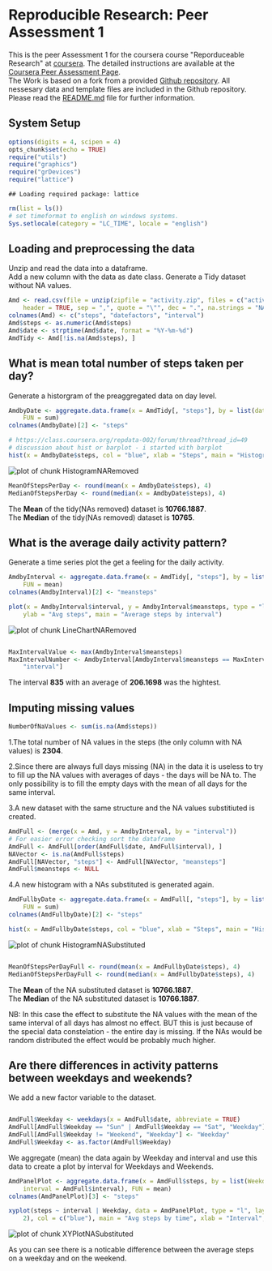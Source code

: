# Reproducible Research: Peer Assessment 1

This is the peer Assessment 1 for the coursera course "Reporduceable Research"
at [coursera](https://class.coursera.org/repdata-002). The detailed instructions are available
at the [Coursera Peer Assessment Page](https://class.coursera.org/repdata-002/human_grading/view/courses/972084/assessments/3/submissions).  
The Work is based on a fork from a provided [Github repository](http://github.com/rdpeng/RepData_PeerAssessment1). All nessesary data and template files are included in the Github repository.   
Please read the [README.md](README.md) file for further information.

## System Setup

```r
options(digits = 4, scipen = 4)
opts_chunk$set(echo = TRUE)
require("utils")
require("graphics")
require("grDevices")
require("lattice")
```

```
## Loading required package: lattice
```

```r
rm(list = ls())
# set timeformat to english on windows systems.
Sys.setlocale(category = "LC_TIME", locale = "english")
```


## Loading and preprocessing the data

Unzip and read the data into a dataframe.  
Add a new column with the data as date class.
Generate a Tidy dataset without NA values.


```r
Amd <- read.csv(file = unzip(zipfile = "activity.zip", files = c("activity.csv")), 
    header = TRUE, sep = ",", quote = "\"", dec = ".", na.strings = "NA", stringsAsFactors = TRUE)
colnames(Amd) <- c("steps", "datefactors", "interval")
Amd$steps <- as.numeric(Amd$steps)
Amd$date <- strptime(Amd$date, format = "%Y-%m-%d")
AmdTidy <- Amd[!is.na(Amd$steps), ]
```


## What is mean total number of steps taken per day?

Generate a historgram of the preaggregated data on day level.


```r
AmdbyDate <- aggregate.data.frame(x = AmdTidy[, "steps"], by = list(datefactors = AmdTidy$datefactors), 
    FUN = sum)
colnames(AmdbyDate)[2] <- "steps"

# https://class.coursera.org/repdata-002/forum/thread?thread_id=49
# discussion about hist or barplot - i started with barplot
hist(x = AmdbyDate$steps, col = "blue", xlab = "Steps", main = "Histogram of steps")
```

![plot of chunk HistogramNARemoved](figure/HistogramNARemoved.png) 



```r
MeanOfStepsPerDay <- round(mean(x = AmdbyDate$steps), 4)
MedianOfStepsPerDay <- round(median(x = AmdbyDate$steps), 4)
```


The **Mean** of the tidy(NAs removed) dataset is **10766.1887**.  
The **Median** of the tidy(NAs removed) dataset is **10765**.

## What is the average daily activity pattern?

Generate a time series plot the get a feeling for the daily activity.


```r
AmdbyInterval <- aggregate.data.frame(x = AmdTidy[, "steps"], by = list(interval = AmdTidy$interval), 
    FUN = mean)
colnames(AmdbyInterval)[2] <- "meansteps"

plot(x = AmdbyInterval$interval, y = AmdbyInterval$meansteps, type = "l", xlab = "interval", 
    ylab = "Avg steps", main = "Average steps by interval")
```

![plot of chunk LineChartNARemoved](figure/LineChartNARemoved.png) 

```r

MaxIntervalValue <- max(AmdbyInterval$meansteps)
MaxIntervalNumber <- AmdbyInterval[AmdbyInterval$meansteps == MaxIntervalValue, 
    "interval"]
```


The interval **835** with an average of **206.1698** was the hightest.

## Imputing missing values


```r
NumberOfNaValues <- sum(is.na(Amd$steps))
```


1.The total number of NA values in the steps (the only column with NA values) is **2304**.

2.Since there are always full days missing (NA) in the data it is useless to try to fill up
the NA values with averages of days - the days will be NA to. The only possibility is to fill the empty days with the mean of all days for the same interval.

3.A new dataset with the same structure and the NA values substitiuted is created.

```r
AmdFull <- (merge(x = Amd, y = AmdbyInterval, by = "interval"))
# For easier error checking sort the dataframe
AmdFull <- AmdFull[order(AmdFull$date, AmdFull$interval), ]
NAVector <- is.na(AmdFull$steps)
AmdFull[NAVector, "steps"] <- AmdFull[NAVector, "meansteps"]
AmdFull$meansteps <- NULL
```


4.A new histogram with a NAs substituted is generated again.


```r
AmdFullbyDate <- aggregate.data.frame(x = AmdFull[, "steps"], by = list(datefactors = AmdFull$datefactors), 
    FUN = sum)
colnames(AmdFullbyDate)[2] <- "steps"

hist(x = AmdFullbyDate$steps, col = "blue", xlab = "Steps", main = "Histogram of steps")
```

![plot of chunk HistogramNASubstituted](figure/HistogramNASubstituted.png) 

```r

MeanOfStepsPerDayFull <- round(mean(x = AmdFullbyDate$steps), 4)
MedianOfStepsPerDayFull <- round(median(x = AmdFullbyDate$steps), 4)
```


The **Mean** of the NA substituted dataset is **10766.1887**.  
The **Median** of the NA substituted dataset is **10766.1887**.

NB: In this case the effect to substitute the NA values with the mean of the same interval 
of all days has almost no effect. BUT this is just because of the special data constelation - the entire day is missing. If the NAs would be random distributed the effect would be probably much higher.

## Are there differences in activity patterns between weekdays and weekends?

We add a new factor variable to the dataset.


```r

AmdFull$Weekday <- weekdays(x = AmdFull$date, abbreviate = TRUE)
AmdFull[AmdFull$Weekday == "Sun" | AmdFull$Weekday == "Sat", "Weekday"] <- "Weekend"
AmdFull[AmdFull$Weekday != "Weekend", "Weekday"] <- "Weekday"
AmdFull$Weekday <- as.factor(AmdFull$Weekday)
```


We aggregate (mean) the data again by Weekday and interval and use this data
to create a plot by interval for Weekdays and Weekends.


```r
AmdPanelPlot <- aggregate.data.frame(x = AmdFull$steps, by = list(Weekday = AmdFull$Weekday, 
    interval = AmdFull$interval), FUN = mean)
colnames(AmdPanelPlot)[3] <- "steps"

xyplot(steps ~ interval | Weekday, data = AmdPanelPlot, type = "l", layout = c(1, 
    2), col = c("blue"), main = "Avg steps by time", xlab = "Interval", ylab = "Number of steps")
```

![plot of chunk XYPlotNASubstituted](figure/XYPlotNASubstituted.png) 


As you can see there is a noticable difference between the average steps on a weekday and on the weekend.
